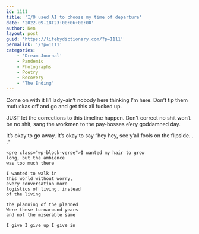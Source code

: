 ```yaml
---
id: 1111
title: 'I/O used AI to choose my time of departure'
date: '2022-09-18T23:00:06+00:00'
author: Ken
layout: post
guid: 'https://lifebydictionary.com/?p=1111'
permalink: '/?p=1111'
categories:
    - 'Dream Journal'
    - Pandemic
    - Photographs
    - Poetry
    - Recovery
    - 'The Ending'
---
```


Come on with it li’l lady–ain’t nobody here thinking I’m here. Don’t tip them mufuckas off and go and get this all fucked up.

JUST let the corrections to this timeline happen. Don’t correct no shit won’t be no shit, sang the workmen to the pay-bosses e’ery goddamned day.

It’s okay to go away. It’s okay to say “hey hey, see y’all fools on the flipside. . .”

```
<pre class="wp-block-verse">I wanted my hair to grow
long, but the ambience 
was too much there

I wanted to walk in
this world without worry,
every conversation more
logistics of living, instead 
of the living

the planning of the planned
Were these turnaround years 
and not the miserable same

I give I give up I give in
```